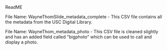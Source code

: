 
ReadME

File Name: WayneThomSlide_metadata_complete - This CSV file contains all the metadata from the USC Digital Library.

File Name: WayneThom_metadata_photo - This CSV file is cleaned slightly and has an added field called "bigphoto" which can be used to call and display a photo.

